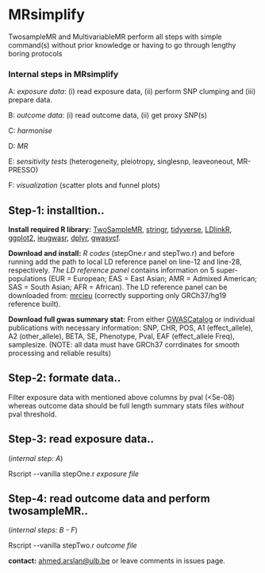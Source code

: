 # MRsimplify

TwosampleMR and MultivariableMR perform all steps with simple command(s) without prior knowledge or having to go through lengthy boring protocols
### Internal steps in MRsimplify
 
 A:  _exposure data_: (i) read exposure data, (ii) perform SNP clumping and (iii) prepare data.
 
 B:  _outcome data_: (i) read outcome data, (ii) get proxy SNP(s)
 
 C:  _harmonise_ 
 
 D:  _MR_
 
 E:  _sensitivity tests_ (heterogeneity, pleiotropy, singlesnp, leaveoneout, MR-PRESSO)
 
 F:  _visualization_ (scatter plots and funnel plots)

## Step-1: installtion..   
  **Install required R library:** 
   [TwoSampleMR](https://github.com/mrcieu/TwoSampleMR), [stringr](https://stringr.tidyverse.org), [tidyverse](https://www.tidyverse.org/packages/), [LDlinkR](https://cran.r-project.org/web/packages/LDlinkR/vignettes/LDlinkR.html), [ggplot2](https://ggplot2.tidyverse.org), [ieugwasr](https://mrcieu.github.io/ieugwasr/index.html), [dplyr](https://dplyr.tidyverse.org), [gwasvcf](https://github.com/MRCIEU/gwasvcf).
  
  **Download and install:** 
   _R codes_ (stepOne.r and  stepTwo.r) and before running add the path to local LD reference panel on line-12 and line-28, respectively. 
   _The LD reference panel_ contains information on 5 super-populations (EUR = European; EAS = East Asian; AMR = Admixed American; SAS = South Asian; AFR = African). The LD reference panel can be downloaded from: [mrcieu](http://fileserve.mrcieu.ac.uk/ld/1kg.v3.tgz) (correctly supporting only GRCh37/hg19 reference built).

 **Download full gwas summary stat:**
   From either [GWASCatalog](https://www.ebi.ac.uk/gwas/) or individual publications with necessary information: SNP, CHR, POS, A1 (effect_allele), A2 (other_allele), BETA, SE, Phenotype, Pval, EAF (effect_allele Freq), samplesize. (NOTE: all data must have GRCh37 corrdinates for smooth processing and reliable results)

## Step-2: formate data..
  
  Filter exposure data with mentioned above columns by pval (<5e-08) whereas outcome data should be full length summary stats files _without_ pval threshold.

## Step-3: read exposure data.. 

(_internal step: A_)
  
  Rscript --vanilla stepOne.r _exposure file_

## Step-4: read outcome data and perform twosampleMR.. 

(_internal steps: B - F_)
 
  Rscript --vanilla stepTwo.r _outcome file_



**contact:** <ahmed.arslan@ulb.be> or leave comments in issues page. 
